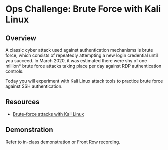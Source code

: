 # Ops Challenge: Brute Force with Kali Linux 

## Overview

A classic cyber attack used against authentication mechanisms is brute force, which consists of repeatedly attempting a new login credential until you succeed. In March 2020, it was estimated there were shy of one million* brute force attacks taking place per day against RDP authentication controls.

Today you will experiment with Kali Linux attack tools to practice brute force against SSH authentication.

## Resources

- [Brute-force attacks with Kali Linux](https://medium.com/@Pentestit_ru/brute-force-attacks-using-kali-linux-49e57bb89259)

## Demonstration

Refer to in-class demonstration or Front Row recording.
